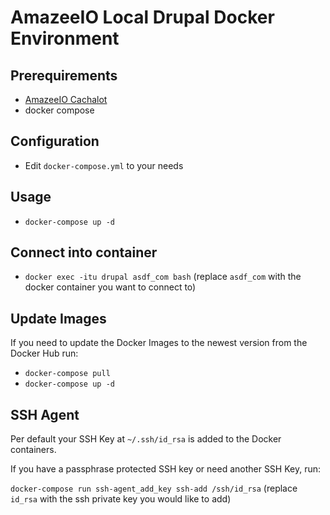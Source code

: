 # AmazeeIO Local Drupal Docker Environment

## Prerequirements

- [AmazeeIO Cachalot](https://github.com/AmazeeIO/cachalot)
- docker compose

## Configuration

- Edit `docker-compose.yml` to your needs

## Usage

- `docker-compose up -d`

## Connect into container

- `docker exec -itu drupal asdf_com bash` (replace `asdf_com` with the docker container you want to connect to)

## Update Images

If you need to update the Docker Images to the newest version from the Docker Hub run:
- `docker-compose pull`
- `docker-compose up -d`

## SSH Agent

Per default your SSH Key at `~/.ssh/id_rsa` is added to the Docker containers.

If you have a passphrase protected SSH key or need another SSH Key, run:

`docker-compose run ssh-agent_add_key ssh-add /ssh/id_rsa` (replace `id_rsa` with the ssh private key you would like to add)
